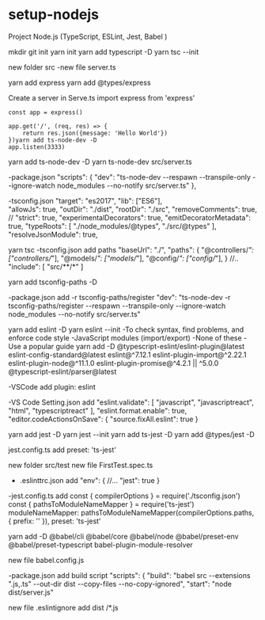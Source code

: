 # setup-nodejs
Project Node.js (TypeScript, ESLint, Jest, Babel )

mkdir <name-project>
git init
yarn init
yarn add typescript -D
yarn tsc --init

new folder src
-new file server.ts

yarn add express
yarn add @types/express

Create a server in Serve.ts
    import express from 'express'

    const app = express()

    app.get('/', (req, res) => {
        return res.json({message: 'Hello World'})
    })yarn add ts-node-dev -D
    app.listen(3333)

yarn add ts-node-dev -D
yarn ts-node-dev src/server.ts

-package.json
    "scripts": {
        "dev": "ts-node-dev --respawn --transpile-only --ignore-watch node_modules  --no-notify src/server.ts"
    },

-tsconfig.json
    "target": "es2017",
    "lib": ["ES6"],  
    "allowJs": true, 
    "outDir": "./dist",
    "rootDir": "./src", 
    "removeComments": true,
    // "strict": true, 
    "experimentalDecorators": true,
    "emitDecoratorMetadata": true,
    "typeRoots": [
      "./node_modules/@types",
      "./src/@types"
    ],     
    "resolveJsonModule": true, 

yarn tsc
-tsconfig.json add paths
    "baseUrl": "./",
    "paths": {
      "@controllers/*": ["controllers/*"],
      "@models/*": ["models/*"],
      "@config/*": ["config/*"],
    }
    //..
    "include": [
        "src/**/*"
    ]

yarn add tsconfig-paths -D

-package.json add -r tsconfig-paths/register
    "dev": "ts-node-dev -r tsconfig-paths/register --respawn --transpile-only --ignore-watch node_modules  --no-notify src/server.ts"

yarn add eslint -D
yarn eslint --init
    -To check syntax, find problems, and enforce code style
    -JavaScript modules (import/export)
    -None of these
    -Use a popular guide
yarn add -D @typescript-eslint/eslint-plugin@latest eslint-config-standard@latest eslint@^7.12.1 eslint-plugin-import@^2.22.1 eslint-plugin-node@^11.1.0 eslint-plugin-promise@^4.2.1 || ^5.0.0 @typescript-eslint/parser@latest

-VSCode add plugin: eslint

-VS Code Setting.json add
    "eslint.validate": [ "javascript", "javascriptreact", "html", "typescriptreact" ],
    "eslint.format.enable": true,
    "editor.codeActionsOnSave": {
        "source.fixAll.eslint": true
    }

yarn add jest -D
yarn jest --init
yarn add ts-jest -D
yarn add @types/jest -D

jest.config.ts add 
    preset: 'ts-jest'

new folder src/test
new file FirstTest.spec.ts

- .eslinttrc.json add 
    "env": { 
        //...
        "jest": true
    }

-jest.config.ts add 
    const { compilerOptions } = require('./tsconfig.json')
    const { pathsToModuleNameMapper } = require('ts-jest')
    moduleNameMapper: pathsToModuleNameMapper(compilerOptions.paths, { prefix: '<rootDir>' }),
    preset: 'ts-jest'


yarn add -D @babel/cli @babel/core @babel/node @babel/preset-env @babel/preset-typescript babel-plugin-module-resolver

new file babel.config.js

-package.json add build script
    "scripts": {
        "build": "babel src --extensions \".js,.ts\" --out-dir dist --copy-files --no-copy-ignored",
        "start": "node dist/server.js"

new file .eslintignore add
    dist
    /*.js